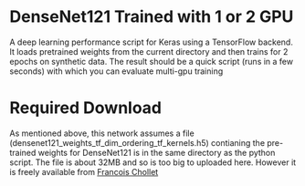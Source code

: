 # DenseNet121 Trained with 1 or 2 GPU
A deep learning performance script for Keras using a TensorFlow backend.  It loads pretrained weights from the current directory and then trains for 2 epochs on synthetic data.  The result should be a quick script (runs in a few seconds) with which you can evaluate multi-gpu training 

# Required Download
As mentioned above, this network assumes a file (densenet121_weights_tf_dim_ordering_tf_kernels.h5) contianing the pre-trained weights for DenseNet121 is in the same directory as the python script.  The file is about 32MB and so is too big to uploaded here.  However it is freely available from [Francois Chollet](https://github.com/fchollet/deep-learning-models/releases/download/v0.8/densenet121_weights_tf_dim_ordering_tf_kernels.h5)
